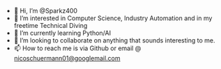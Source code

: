 - 👋 Hi, I’m @Sparkz400
- 👀 I’m interested in Computer Science, Industry Automation and in my freetime Technical Diving
- 🌱 I’m currently learning Python/AI
- 💞️ I’m looking to collaborate on anything that sounds interesting to me.
- 📫 How to reach me is via Github or email @ nicoschuermann01@googlemail.com

